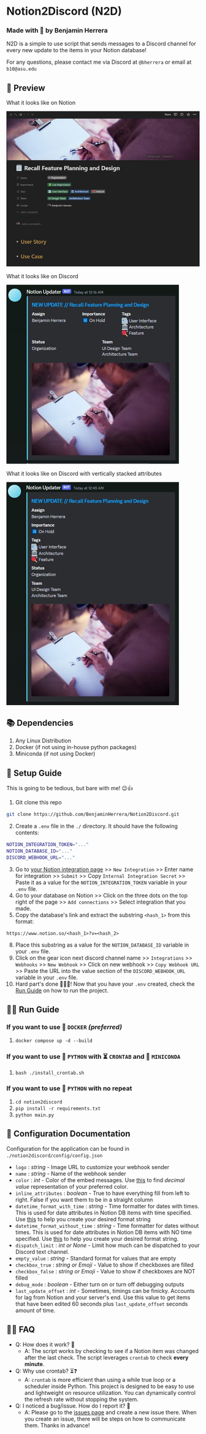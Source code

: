# Notion2Discord (N2D)
### Made with 💖 by Benjamin Herrera
N2D is a simple to use script that sends messages to a Discord channel for every
new update to the items in your Notion database!

For any questions, please contact me via Discord at `@bherrera` or email at `b10@asu.edu`

## 👀 Preview
What it looks like on Notion

![Alt text](resources/docs/NotionExample1.jpg)

What it looks like on Discord

![Alt text](resources/docs/Example1.jpg)

What it looks like on Discord with vertically stacked attributes

![Alt text](resources/docs/Example2.jpg)

## 📚 Dependencies
1. Any Linux Distribution
2. Docker (if not using in-house python packages)
3. Miniconda (if not using Docker)

## 📝 Setup Guide
This is going to be tedious, but bare with me! 😉👍
1. Git clone this repo
```bash
git clone https://github.com/BenjaminHerrera/Notion2Discord.git
```
2. Create a `.env` file in the `./` directory. It should have the following contents:
```bash
NOTION_INTEGRATION_TOKEN="..."
NOTION_DATABASE_ID="..."
DISCORD_WEBHOOK_URL="..."
```
3. Go to [your Notion integration page](https://www.notion.so/my-integrations) >>
`New Integration` >> Enter name for integration >> `Submit` >>
Copy `Internal Integration Secret` >> Paste it as a value for the
`NOTION_INTEGRATION_TOKEN` variable in your `.env` file.
5. Go to your database on Notion >> Click on the three dots on the top right
of the page >> `Add connections` >> Select integration that you made.
7. Copy the database's link and extract the substring `<hash_1>` from this format:
```
https://www.notion.so/<hash_1>?v=<hash_2>
```
8. Place this substring as a value for the `NOTION_DATABASE_ID` variable in your
`.env` file.
9. Click on the gear icon next discord channel name >> `Integrations` >>
`Webhooks` >> `New Webhook` >> Click on new webhook >> `Copy Webhook URL` >>
Paste the URL into the value section of the `DISCORD_WEBHOOK_URL` variable in
your `.env` file.
13. Hard part's done 🎉🎉🎉! Now that you have your `.env` created, check the
[Run Guide](https://github.com/BenjaminHerrera/Notion2Discord#run-guide) on how to
run the project.

## 🏃‍♂️ Run Guide

### If you want to use 🐳 `DOCKER` _(preferred)_

1. `docker compose up -d --build`

### If you want to use 🐍 `PYTHON` with ⏳ `CRONTAB` and 🧰 `MINICONDA`

1. `bash ./install_crontab.sh`

### If you want to use 🐍 `PYTHON` with no repeat

1. `cd notion2discord`
2. `pip install -r requirements.txt`
3. `python main.py`

## 📜 Configuration Documentation
Configuration for the application can be found in `./notion2discord/config/config.json`

- `logo` : _string_ - Image URL to customize your webhook sender
- `name` : _string_ - Name of the webhook sender
- `color` : _int_ - Color of the embed messages. Use [this](https://www.spycolor.com/)
to find _decimal value_ representation of your preferred color.
- `inline_attributes` : _boolean_ - True to have everything fill from left to
right. False if you want them to be in a straight column
- `datetime_format_with_time` : _string_ - Time formatter for dates with times.
This is used for date attributes in Notion DB items with time specified. Use
[this](https://www.w3schools.com/python/python_datetime.asp) to help you create
your desired format string
- `datetime_format_without_time` : _string_ - Time formatter for dates without
times. This is used for date attributes in Notion DB items with NO time specified.
Use [this](https://www.w3schools.com/python/python_datetime.asp) to help you
create your desired format string.
- `dispatch_limit` : _int or None_ - Limit how much can be dispatched to your
Discord text channel.
- `empty_value` : _string_ - Standard format for values that are empty
- `checkbox_true` : _string or Emoji_ - Value to show if checkboxes are filled
- `checkbox_false` : _string or Emoji_ - Value to show if checkboxes are NOT filled
- `debug_mode` : _boolean_ - Either turn on or turn off debugging outputs
- `last_update_offset` : _int_ - Sometimes, timings can be finicky. Accounts
for lag from Notion and your server's end. Use this value to get items that
have been edited 60 seconds plus `last_update_offset` seconds amount of time.

## 🙋‍♂️ FAQ
* Q: How does it work? 🤔
  * A: The script works by checking to see if a Notion item was changed after
  the last check. The script leverages `crontab` to check **every minute**.
* Q: Why use crontab? ⏳❓
  * A: `crontab` is more efficient than using a while true loop or a scheduler
  inside Python. This project is designed to be easy to use and lightweight on
  resource utilization. You can dynamically control the refresh rate without
  stopping the system.
* Q: I noticed a bug/issue. How do I report it? 🚨
  * A: Please go to the [issues page](https://github.com/BenjaminHerrera/Notion2Discord/issues)
  and create a new issue there. When you create an issue, there will be steps on
  how to communicate them. Thanks in advance!
